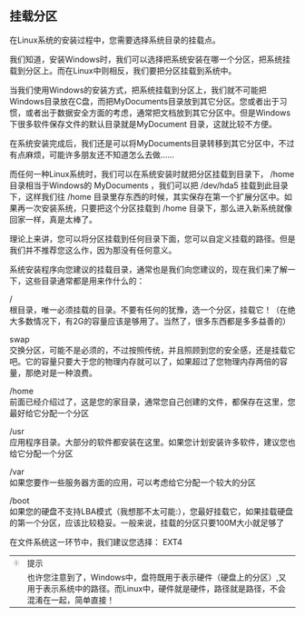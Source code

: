 ## 挂载分区

在Linux系统的安装过程中，您需要选择系统目录的挂载点。

我们知道，安装Windows时，我们可以选择把系统安装在哪一个分区，把系统挂载到分区上。而在Linux中则相反，我们要把分区挂载到系统中。

当我们使用Windows的安装方式，把系统挂载到分区上，我们就不可能把Windows目录放在C盘，而把MyDocuments目录放到其它分区。您或者出于习惯，或者出于数据安全方面的考虑，通常把文档放到其它分区中。但是Windows下很多软件保存文件的默认目录就是MyDocument
目录，这就比较不方便。

在系统安装完成后，我们还是可以将MyDocuments目录转移到其它分区中，不过有点麻烦，可能许多朋友还不知道怎么去做……

而任何一种Linux系统时，我们可以在系统安装时就把分区挂载到目录下， /home
目录相当于Windows的 MyDocuments ，我们可以把 /dev/hda5
挂载到此目录下，这样我们往 /home
目录里存东西的时候，其实保存在第一个扩展分区中。如果再一次安装系统，只要把这个分区挂载到
/home 目录下，那么进入新系统就像回家一样，真是太棒了。

理论上来讲，您可以将分区挂载到任何目录下面，您可以自定义挂载的路径。但是我们并不推荐您这么作，因为那没有任何意义。

系统安装程序向您建议的挂载目录，通常也是我们向您建议的，现在我们来了解一下，这些目录通常都是用来作什么的：

/  
根目录，唯一必须挂载的目录。不要有任何的犹豫，选一个分区，挂载它！（在绝大多数情况下，有2G的容量应该是够用了。当然了，很多东西都是多多益善的）

swap  
交换分区，可能不是必须的，不过按照传统，并且照顾到您的安全感，还是挂载它吧。它的容量只要大于您的物理内存就可以了，如果超过了您物理内存两倍的容量，那绝对是一种浪费。

/home  
前面已经介绍过了，这是您的家目录，通常您自己创建的文件，都保存在这里，您最好给它分配一个分区

/usr  
应用程序目录。大部分的软件都安装在这里。如果您计划安装许多软件，建议您也给它分配一个分区

/var  
如果您要作一些服务器方面的应用，可以考虑给它分配一个较大的分区

/boot  
如果您的硬盘不支持LBA模式（我想那不太可能:），您最好挂载它，如果挂载硬盘的第一个分区，应该比较稳妥。一般来说，挂载的分区只要100M大小就足够了

在文件系统这一环节中，我们建议您选择： EXT4

|                             |                                                                                                                                                         |
|:---------------------------:|:--------------|
| ![\[提示\]](images/tip.png) | 提示                                                                                                                                                    |
|                             | 也许您注意到了，Windows中，盘符既用于表示硬件（硬盘上的分区）,又用于表示系统中的路径。而Linux中，硬件就是硬件，路径就是路径，不会混淆在一起，简单直接！ |
